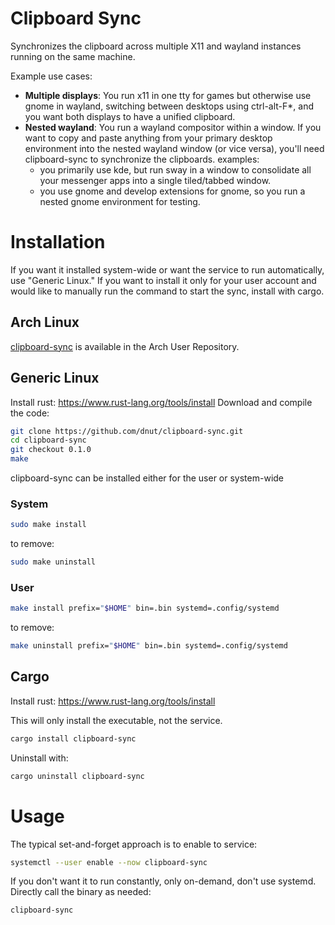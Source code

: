 # Clipboard Sync

Synchronizes the clipboard across multiple X11 and wayland instances running on the same machine.

Example use cases:

- **Multiple displays**: You run x11 in one tty for games but otherwise use gnome in wayland, switching between desktops using ctrl-alt-F*, and you want both displays to have a unified clipboard.
- **Nested wayland**: You run a wayland compositor within a window. If you want to copy and paste anything from your primary desktop environment into the nested wayland window (or vice versa), you'll need clipboard-sync to synchronize the clipboards. examples:
  - you primarily use kde, but run sway in a window to consolidate all your messenger apps into a single tiled/tabbed window.
  - you use gnome and develop extensions for gnome, so you run a nested gnome environment for testing.

# Installation
If you want it installed system-wide or want the service to run automatically, use "Generic Linux." If you want to install it only for your user account and would like to manually run the command to start the sync, install with cargo.

## Arch Linux
[clipboard-sync](https://aur.archlinux.org/packages/clipboard-sync) is available in the Arch User Repository.

## Generic Linux
Install rust: https://www.rust-lang.org/tools/install
Download and compile the code:
```bash
git clone https://github.com/dnut/clipboard-sync.git
cd clipboard-sync
git checkout 0.1.0
make
```
clipboard-sync can be installed either for the user or system-wide
### System
```bash
sudo make install
```
to remove:
```bash
sudo make uninstall
```

### User
```bash
make install prefix="$HOME" bin=.bin systemd=.config/systemd
```
to remove:
```bash
make uninstall prefix="$HOME" bin=.bin systemd=.config/systemd
```



## Cargo
Install rust: https://www.rust-lang.org/tools/install

This will only install the executable, not the service.
```bash
cargo install clipboard-sync
```
Uninstall with:
```bash
cargo uninstall clipboard-sync
```

# Usage
The typical set-and-forget approach is to enable to service:
```bash
systemctl --user enable --now clipboard-sync
```

If you don't want it to run constantly, only on-demand, don't use systemd. Directly call the binary as needed:
```bash
clipboard-sync
```
